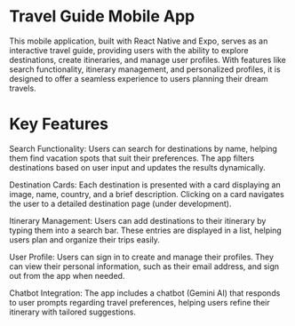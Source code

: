 # Travel Guide Mobile App

This mobile application, built with React Native and Expo, serves as an interactive travel guide, providing users with the ability to explore destinations, create itineraries, and manage user profiles. With features like search functionality, itinerary management, and personalized profiles, it is designed to offer a seamless experience to users planning their dream travels.

# Key Features
Search Functionality: Users can search for destinations by name, helping them find vacation spots that suit their preferences. The app filters destinations based on user input and updates the results dynamically.

Destination Cards: Each destination is presented with a card displaying an image, name, country, and a brief description. Clicking on a card navigates the user to a detailed destination page (under development).

Itinerary Management: Users can add destinations to their itinerary by typing them into a search bar. These entries are displayed in a list, helping users plan and organize their trips easily.

User Profile: Users can sign in to create and manage their profiles. They can view their personal information, such as their email address, and sign out from the app when needed.

Chatbot Integration: The app includes a chatbot (Gemini AI) that responds to user prompts regarding travel preferences, helping users refine their itinerary with tailored suggestions.
